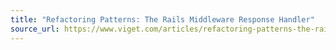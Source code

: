 ```yaml
---
title: "Refactoring Patterns: The Rails Middleware Response Handler"
source_url: https://www.viget.com/articles/refactoring-patterns-the-rails-middleware-response-handler/
---
```

